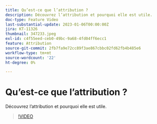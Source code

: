 ```yaml
---
title: Qu’est-ce que l’attribution ?
description: Découvrez l’attribution et pourquoi elle est utile.
doc-type: Feature Video
last-substantial-update: 2023-01-06T00:00:00Z
jira: KT-11326
thumbnail: 347233.jpeg
exl-id: c4f55eed-ceb0-49bc-9a68-4fd04ff6ecc1
feature: Attribution
source-git-commit: 2fb7fa9e72cc89f3ae867cbbc02fd62fb4b485e6
workflow-type: tm+mt
source-wordcount: '22'
ht-degree: 0%

---
```


# Qu’est-ce que l’attribution ?

Découvrez l’attribution et pourquoi elle est utile.

>[!VIDEO](https://video.tv.adobe.com/v/347233/?quality=12&learn=on)
